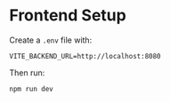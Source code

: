 # Frontend Setup

Create a `.env` file with:

```
VITE_BACKEND_URL=http://localhost:8080
```

Then run:

```
npm run dev
```
